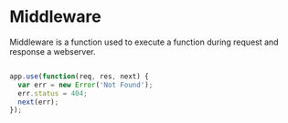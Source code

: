# Middleware

Middleware is a function used to execute a function during request and response a webserver.

```js

app.use(function(req, res, next) {
  var err = new Error('Not Found');
  err.status = 404;
  next(err);
});

```